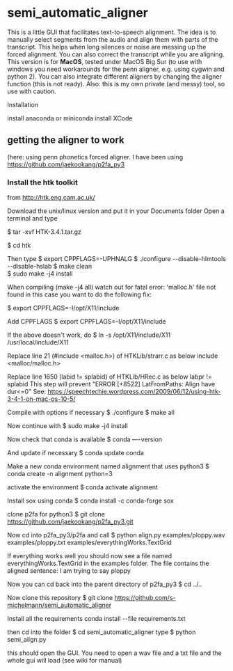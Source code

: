 # semi_automatic_aligner
This is a little GUI that facilitates text-to-speech alignment. The idea is to manually select segments from the audio and align them with parts of the transcript. This helps when long silences or noise are messing up the forced alignment. You can also correct the transcript while you are aligning.
This version is for **MacOS**, tested under MacOS Big Sur (to use with windows you need workarounds for the penn aligner, e.g. using cygwin and python 2). You can also integrate different aligners by changing the aligner function (this is not ready). Also: this is my own private (and messy) tool, so use with caution.


Installation

install anaconda or miniconda
install XCode

## getting the aligner to work
(here: using penn phonetics forced aligner. I have been using https://github.com/jaekookang/p2fa_py3
### Install the htk toolkit
from http://htk.eng.cam.ac.uk/

Download the unix/linux version and put it in your Documents folder
Open a terminal and type

$	tar -xvf HTK-3.4.1.tar.gz

$	cd htk

Then type
  $	export CPPFLAGS=-UPHNALG
  $ ./configure --disable-hlmtools --disable-hslab
  $	make clean    
  $	sudo make -j4 install

When compiling (make -j4 all) watch out for fatal error: 'malloc.h' file not found  in this case you want to do the following fix:

$ export CPPFLAGS=-I/opt/X11/include

Add CPPFLAGS
$ export CPPFLAGS=-I/opt/X11/include

If the above doesn't work, do
$ ln -s /opt/X11/include/X11 /usr/local/include/X11

 Replace line 21 (#include <malloc.h>) of HTKLib/strarr.c as below
  include <malloc/malloc.h>

 Replace line 1650 (labid != splabid) of HTKLib/HRec.c as below
   labpr != splabid
 This step will prevent "ERROR [+8522] LatFromPaths: Align have dur<=0"
 See: https://speechtechie.wordpress.com/2009/06/12/using-htk-3-4-1-on-mac-os-10-5/

 Compile with options if necessary
$ ./configure
$ make all

Now continue with
$ sudo make -j4 install

Now check that conda is available
$ conda —-version

And update if necessary
$ conda update conda

Make a new conda environment named alignment that uses python3
$ conda create -n alignment python=3

activate the environment
$ conda activate alignment

Install sox using conda
$ conda install -c conda-forge sox

clone p2fa for python3
$ git clone https://github.com/jaekookang/p2fa_py3.git

Now cd into p2fa_py3/p2fa and call
$ python align.py examples/ploppy.wav examples/ploppy.txt examples/everythingWorks.TextGrid

If everything works well you should now see a file named everythingWorks.TextGrid in the examples folder. The file contains the aligned sentence: I am trying to say ploppy

Now you can cd back into the parent directory of p2fa_py3
$ cd ../..

Now clone this repository
$ git clone https://github.com/s-michelmann/semi_automatic_aligner

Install all the requirements
conda install --file requirements.txt

then cd into the folder
$ cd semi_automatic_aligner
type
$ python semi_align.py

this should open the GUI. You need to open a wav file and a txt file and the whole gui will load (see wiki for manual)
